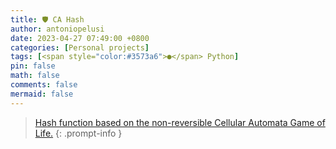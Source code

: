 ```yaml
---
title: 🛡️ CA Hash
author: antoniopelusi
date: 2023-04-27 07:49:00 +0800
categories: [Personal projects]
tags: [<span style="color:#3573a6">●</span> Python]
pin: false
math: false
comments: false
mermaid: false
---
```


[GithubLink]: https://github.com/antoniopelusi/CA-hash

> [Hash function based on the non-reversible Cellular Automata Game of Life.][GithubLink]
{: .prompt-info }